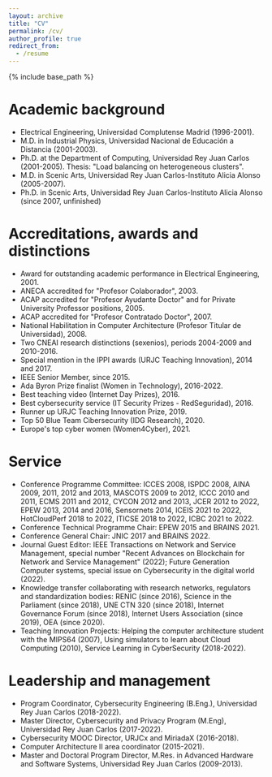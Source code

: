 ```yaml
---
layout: archive
title: "CV"
permalink: /cv/
author_profile: true
redirect_from:
  - /resume
---
```


{% include base_path %}

Academic background
======
- Electrical Engineering, Universidad Complutense Madrid (1996-2001).
- M.D. in Industrial Physics, Universidad Nacional de Educación a Distancia (2001-2003).
- Ph.D. at the Department of Computing, Universidad Rey Juan Carlos (2001-2005). Thesis: "Load balancing on heterogeneous clusters".
- M.D. in Scenic Arts, Universidad Rey Juan Carlos-Instituto Alicia Alonso (2005-2007).
- Ph.D. in Scenic Arts, Universidad Rey Juan Carlos-Instituto Alicia Alonso (since 2007, unfinished)

Accreditations, awards and distinctions
======
- Award for outstanding academic performance in Electrical Engineering, 2001.
- ANECA accredited for "Profesor Colaborador", 2003.
- ACAP accredited for "Profesor Ayudante Doctor" and for Private University Professor positions, 2005.
- ACAP accredited for "Profesor Contratado Doctor", 2007.
- National Habilitation in Computer Architecture (Profesor Titular de Universidad), 2008.
- Two CNEAI research distinctions (sexenios), periods 2004-2009 and 2010-2016.
- Special mention in the IPPI awards (URJC Teaching Innovation), 2014 and 2017.
- IEEE Senior Member, since 2015.
- Ada Byron Prize finalist (Women in Technology), 2016-2022.
- Best teaching video (Internet Day Prizes), 2016.
- Best cybersecurity service (IT Security Prizes - RedSeguridad), 2016.
- Runner up URJC Teaching Innovation Prize, 2019.
- Top 50 Blue Team Cibersecurity (IDG Research), 2020. 
- Europe's top cyber women (Women4Cyber), 2021.

Service 
======
- Conference Programme Committee: ICCES 2008, ISPDC 2008, AINA 2009, 2011, 2012 and 2013, MASCOTS 2009 to 2012, ICCC 2010 and 2011, ECMS 2011 and 2012, CYCON 2012 and 2013, JCER 2012 to 2022, EPEW 2013, 2014 and 2016, Sensornets 2014, ICEIS 2021 to 2022, HotCloudPerf 2018 to 2022, ITICSE 2018 to 2022, ICBC 2021 to 2022.
- Conference Technical Programme Chair: EPEW 2015 and BRAINS 2021.
- Conference General Chair: JNIC 2017 and BRAINS 2022.
- Journal Guest Editor:  IEEE Transactions on Network and Service Management, special number "Recent Advances on Blockchain for Network and Service Management" (2022); Future Generation Computer systems, special issue on Cybersecurity in the digital world (2022).
- Knowledge transfer collaborating with research networks, regulators and standardization bodies: RENIC (since 2016), Science in the Parliament (since 2018), UNE CTN 320 (since 2018), Internet Governance Forum (since 2018), Internet Users Association (since 2019), OEA (since 2020).
- Teaching Innovation Projects: Helping the computer architecture student with the MIPS64 (2007), Using simulators to learn about Cloud Computing (2010), Service Learning in CyberSecurity (2018-2022). 

Leadership and management 
======
- Program Coordinator, Cybersecurity Engineering (B.Eng.), Universidad Rey Juan Carlos (2018-2022).
- Master Director, Cybersecurity and Privacy Program (M.Eng), Universidad Rey Juan Carlos (2017-2022).
- Cybersecurity MOOC Director, URJCx and MiriadaX (2016-2018).
- Computer Architecture II area coordinator (2015-2021).
- Master and Doctoral Program Director, M.Res. in Advanced Hardware and Software Systems, Universidad Rey Juan Carlos (2009-2013).
  

